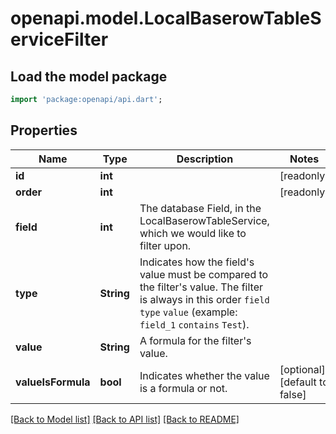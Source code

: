 # openapi.model.LocalBaserowTableServiceFilter

## Load the model package
```dart
import 'package:openapi/api.dart';
```

## Properties
Name | Type | Description | Notes
------------ | ------------- | ------------- | -------------
**id** | **int** |  | [readonly] 
**order** | **int** |  | [readonly] 
**field** | **int** | The database Field, in the LocalBaserowTableService, which we would like to filter upon. | 
**type** | **String** | Indicates how the field's value must be compared to the filter's value. The filter is always in this order `field` `type` `value` (example: `field_1` `contains` `Test`). | 
**value** | **String** | A formula for the filter's value. | 
**valueIsFormula** | **bool** | Indicates whether the value is a formula or not. | [optional] [default to false]

[[Back to Model list]](../README.md#documentation-for-models) [[Back to API list]](../README.md#documentation-for-api-endpoints) [[Back to README]](../README.md)


